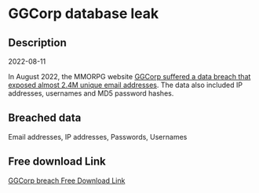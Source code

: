 # GGCorp database leak

## Description

2022-08-11

In August 2022, the MMORPG website <a href="https://twitter.com/FalconFeedsio/status/1558362615067250688" target="_blank" rel="noopener">GGCorp suffered a data breach that exposed almost 2.4M unique email addresses</a>. The data also included IP addresses, usernames and MD5 password hashes.

## Breached data

Email addresses, IP addresses, Passwords, Usernames

## Free download Link

[GGCorp breach Free Download Link](https://tinyurl.com/2b2k277t)